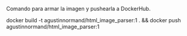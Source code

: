 Comando para armar la imagen y pushearla a DockerHub.

docker build -t agustinnormand/html_image_parser:1 . && docker push agustinnormand/html_image_parser:1
